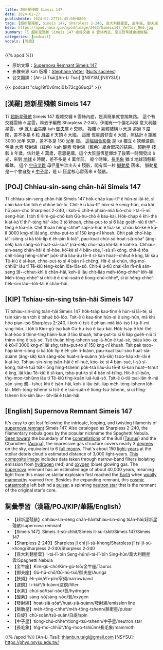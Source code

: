 ```yaml
---
title: 超新星殘骸 Simeis 147
date: 2024-02-27
publishdate: 2024-02-27T11:45:00+0800
tags: [超新星殘骸, Simeis 147, Sharpless 2-240, 意大利麵星雲, 金牛座, 御夫座, 狹頻, 濾鏡, 水素, 酸素, 發射線, 脈動星, 自旋, 中子星, 長毛象]
hero: https://apod.nasa.gov/apod/image/2402/Simeis147_Vetter_960.jpg
summary: Tī 超新星殘骸 Simeis 147 複雜交纏 ê 雲絲內底，是真簡單就會揣無路。
categories: [podcast]
vocals: [阿錕]
---
```


{{% apod %}}

- 原始文章：[Supernova Remnant Simeis 147](https://apod.nasa.gov/apod/ap240227.html)
- 影像來源 kah 版權：[Stéphane Vetter](https://www.facebook.com/stephane.vetter.nuitsacrees) ([Nuits sacrées](http://www.nuitsacrees.fr/))
- 台文翻譯：[An-Li Tsai][An-Li Tsai] ([NSYSU][NSYSU])

{{< podcast "clug19f0v0mcl01x72cg68uq3" >}}

## [漢羅] 超新星殘骸 Simeis 147
Tī [超新星殘骸][supernova remnant] Simeis 147 複雜交纏 ê 雲絲內底，是真簡單就會揣無路。
這个有交纏雲絲 ê 星雲，嘛去予編做 Sharpless 2-240，伊閣有一个偏名叫做 意大利麵星雲。
伊 [就 tī][Seen toward] [金牛][Taurus][座][constellations] kah [御夫座][Auriga] ê 交界。
複雜 ê 氣體結構 tī 天頂 迒過 3 [度][degrees] 闊，差不多是 6 粒 [月娘][full moon] tī 天頂 ê 大細。
這團 恆星屑仔雲 ê 大細，照估計 ê 距離 3000 光年 來算，差不多是 150 [光年][light-years] 闊。
[這幅組合影像][This composite image] 是 kā 獨立 ê 狹頻濾鏡，包括 [水素][hydrogen] 發射線（紅色）kah [酸素][oxygen] 發射線（藍色）組合起來的結果。
[超新星][supernova] 殘骸 ê 年歲，估計是 4 萬歲，意思是講，這个大質量恆星爆炸了後第一時間發出 ê 光，來到 [地球][Earth] ê 時間，差不多是 4 萬年前。
彼个時陣，[長毛象][woolly mammoth] 猶 tī 地球頂懸賴賴趖。
這个 [宇宙災難][cosmic catastrophe] 毋但產生湠出去 ê 殘骸，閣有留一粒 [脈動星][pulsar] 落來。
脈動星是一个會自旋 ê [中子星][neutron star]，是 uì 恆星核心留落來 ê 殘骸。

## [POJ] Chhiau-sin-seng chân-hâi Simeis 147
Tī chhiau-sin-seng chân-hâi Simeis 147 ho̍k-cha̍p kau-tîⁿ ê hûn-si lāi-té, sī chin kán-tan to̍h ē chhōe bô-lō͘.
Chit-ê ū kau-tîⁿ hûn-si ê seng-hûn, mā khì hō͘ pian-chò Sharpless 2-240, i koh-ū chi̍t-ê phian-miâ kiò-chò I-tá-lī-mī seng-hûn.
I to̍h tī Kim-gû-chō kah Gū-hu-chō ê kau-kài.
Ho̍k-cha̍p ê khì-thé kiat-kò͘ tī thiⁿ-téng hāⁿ-kòe 3 tō͘ khoah, chha-put-to sī 6 lia̍p goe̍h-niû tī thiⁿ-téng ê tōa-sè.
Chit thoân hêng-chheⁿ sap-á-hûn ê tōa-sè, chiàu kó͘-kè ê kū-lî 3000 kng-nî lâi sǹg, chha-put-to sī 150 kng-nî khoah.
Chit pak cho͘-ha̍p iáⁿ-siōng sī kā to̍k-li̍p ê e̍h-pîn lī-kiàⁿ, pau-koat chúi-sò͘ hoat-siā-sòaⁿ (âng-sek) kah sàng-sò͘ hoat-siā-sòaⁿ (nâ-sek) cho͘-ha̍p khí-lâi ê kiat-kó.
Chhiau-sin-seng chân-hâi ê nî-hòe, kó͘-kè sī 4 bān-sòe, ì-sù sī-kóng, chit-ê tōa chit-liōng hêng-chheⁿ po̍k-chà liáu-āu tē-it sî-kan hoat--chhut ê kng, lâi kàu Tē-kiû ê sî-kan, chha-put-to sī 4 bān nî-chêng.
Hit-ê sî-chūn, tn̂g-mo͘-chhiūⁿ iáu tī Tē-kiû téng-koân lōa-lōa-sô.
Chit-ê ú-tiū chai-lān m̄-nā sán-seng 湠--chhut-khì ê chân-hâi, koh-ū lâu chi̍t-lia̍p me̍h-tōng-chheⁿ lo̍h-lâi.
Me̍h-tōng-chheⁿ sī chi̍t-ê ē chū-soân ê tiong-chú-chheⁿ, sī ùi hêng-chheⁿ he̍k-sim lâu--lo̍h-lâi ê chân-hâi.

## [KIP] Tshiau-sin-sing tsân-hâi Simeis 147
Tī tshiau-sin-sing tsân-hâi Simeis 147 ho̍k-tsa̍p kau-tînn ê hûn-si lāi-té, sī tsin kán-tan to̍h ē tshuē bô-lōo.
Tsit-ê ū kau-tînn hûn-si ê sing-hûn, mā khì hōo pian-tsò Sharpless 2-240, i koh-ū tsi̍t-ê phian-miâ kiò-tsò I-tá-lī-mī sing-hûn.
I to̍h tī Kim-gû-tsō kah Gū-hu-tsō ê kau-kài.
Ho̍k-tsa̍p ê khì-thé kiat-kòo tī thinn-tíng hānn-kuè 3 tōo khuah, tsha-put-to sī 6 lia̍p gue̍h-niû tī thinn-tíng ê tuā-sè.
Tsit thuân hîng-tshenn sap-á-hûn ê tuā-sè, tsiàu kóo-kè ê kū-lî 3000 kng-nî lâi sǹg, tsha-put-to sī 150 kng-nî khuah.
Tsit pak tsoo-ha̍p iánn-siōng sī kā to̍k-li̍p ê e̍h-pîn lī-kiànn, pau-kuat tsuí-sòo huat-siā-suànn (âng-sik) kah sàng-sòo huat-siā-suànn (nâ-sik) tsoo-ha̍p khí-lâi ê kiat-kó.
Tshiau-sin-sing tsân-hâi ê nî-huè, kóo-kè sī 4 bān-suè, ì-sù sī-kóng, tsit-ê tuā tsit-liōng hîng-tshenn po̍k-tsà liáu-āu tē-it sî-kan huat--tshut ê kng, lâi kàu Tē-kiû ê sî-kan, tsha-put-to sī 4 bān nî-tsîng.
Hit-ê sî-tsūn, tn̂g-moo-tshiūnn iáu tī Tē-kiû tíng-kuân luā-luā-sô.
Tsit-ê ú-tiū tsai-lān m̄-nā sán-sing 湠--tshut-khì ê tsân-hâi, koh-ū lâu tsi̍t-lia̍p me̍h-tōng-tshenn lo̍h-lâi.
Me̍h-tōng-tshenn sī tsi̍t-ê ē tsū-suân ê tiong-tsú-tshenn, sī uì hîng-tshenn hi̍k-sim lâu--lo̍h-lâi ê tsân-hâi.

## [English] Supernova Remnant Simeis 147
It's easy to get lost following the intricate, looping, and twisting filaments of [supernova remnant][supernova remnant] Simeis 147.
Also cataloged as Sharpless 2-240, the filamentary nebula goes by the popular nickname the Spaghetti Nebula.
[Seen toward][Seen toward] the boundary of the [constellations][constellations] of the Bull ([Taurus][Taurus]) and the Charioteer ([Auriga][Auriga]), the impressive gas structure covers nearly 3 [degrees][degrees] on the sky, equivalent to 6 [full moon][full moon]s.
That's about 150 [light-years][light-years] at the stellar debris cloud's estimated distance of 3,000 light-years.
[This composite image][This composite image] includes data taken through narrow-band filters isolating emission from [hydrogen][hydrogen] (red) and [oxygen][oxygen] (blue) glowing gas.
The [supernova][supernova] remnant has an estimated age of about 40,000 years, meaning light from this massive stellar explosion first reached the [Earth][Earth] when [woolly mammoth][woolly mammoth]s roamed free.
Besides the expanding remnant, this [cosmic catastrophe][cosmic catastrophe] left behind a [pulsar][pulsar], a spinning [neutron star][neutron star] that is the remnant of the original star's core.

## 詞彙學習（漢羅/POJ/KIP/華語/English）
- 【超新星殘骸】chhiau-sin-seng chân-hâi/tshiau-sin-sing tsân-hâi/超新星殘骸/supernova remnant
- 【Simeis 147】Simeis it-sù-chhit/Simeis it-sù-tshit/Simeis 147/Simeis 147
- 【Sharpless 2-240】Sharpless jī chi jī-sù-khòng/Sharpless jī tsi jī-sù-khòng/Sharpless 2-240/Sharpless 2-240
- 【意大利麵星雲】I-tá-lī-bīn Seng-hûn/I-tá-lī-bīn Sing-hûn/義大利麵星雲/Spaghetti Nebula
- 【金牛座】Kim-gû-chō/Kim-gû-tsō/金牛座/Taurus
- 【御夫座】Gū-hū-chō/Gū-hū-tsō/御夫座/Auriga
- 【狹頻】e̍h-pîn/e̍h-pîn/窄頻/narrowband
- 【濾鏡】lī-kiàⁿ/lī-kiànn/濾鏡/filter
- 【水素】chúi-sò͘/tsuí-sòo/氫/hydrogen
- 【酸素】sàng-sò͘/sàng-sòo/氧/oxygen
- 【發射線】hoat-siā-sòaⁿ/huat-siā-suànn/發射線/emission line
- 【脈動星】me̍h-tōng-chheⁿ/me̍h-tōng-tshenn/脈衝星/pulsar
- 【自旋】chū-soân/tsū-suân/自旋/spin
- 【中子星】tiong-chú-chheⁿ/tiong-tsú-tshenn/中子星/neutron star
- 【長毛象】tn̂g-mo͘-chhiūⁿ/tn̂g-moo-tshiūnn/長毛象/mammoth

{{% /apod %}}
[An-Li Tsai]: thianbun.taigi@gmail.com
[NSYSU]: https://phys.nsysu.edu.tw/

[copyright]: https://apod.nasa.gov/apod/fap/lib/about_apod.html#srapply
[License]: https://creativecommons.org/licenses/by/3.0/

[supernova remnant]:https://chandra.harvard.edu/xray_sources/supernovas.html
[Seen toward]:https://apod.nasa.gov/apod/ap101220.html
[constellations]:https://spaceplace.nasa.gov/constellations/
[Taurus]:https://en.wikipedia.org/wiki/Taurus_(constellation)
[Auriga]:https://en.wikipedia.org/wiki/Auriga_(constellation)
[degrees]:https://www.1728.org/angsize.htm
[full moon]:https://apod.nasa.gov/apod/ap200925.html
[light-years]:https://spaceplace.nasa.gov/light-year/
[This composite image]:https://www.facebook.com/photo.php?fbid=7494042507273492
[hydrogen]:https://en.wikipedia.org/wiki/Hydrogen-alpha
[oxygen]:https://periodic.lanl.gov/8.shtml
[supernova]:https://youtu.be/wymMn-SmALY
[Earth]:https://science.nasa.gov/earth/facts/
[woolly mammoth]:https://en.wikipedia.org/wiki/Woolly_mammoth#/media/File:Woolly_mammoth_model_Royal_BC_Museum_in_Victoria.jpg
[cosmic catastrophe]:https://mfrost.typepad.com/photos/uncategorized/2008/01/11/boston_terror.jpg
[pulsar]:https://en.wikipedia.org/wiki/Pulsar
[neutron star]:https://apod.nasa.gov/apod/ap170501.html
